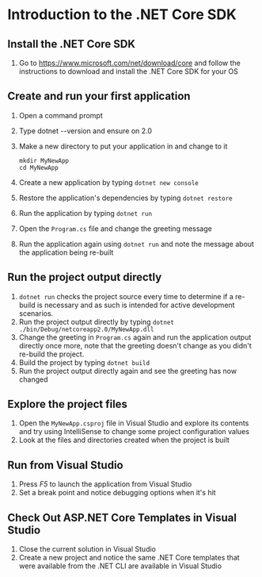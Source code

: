 # Introduction to the .NET Core SDK

## Install the .NET Core SDK
1. Go to https://www.microsoft.com/net/download/core and follow the 
instructions to download and install the .NET Core SDK for your OS

## Create and run your first application
1. Open a command prompt
1. Type dotnet --version and ensure on 2.0
1. Make a new directory to put your application in and change to it

   ```
   mkdir MyNewApp
   cd MyNewApp
   ```
1. Create a new application by typing `dotnet new console`
1. Restore the application's dependencies by typing `dotnet restore`
1. Run the application by typing `dotnet run`
1. Open the `Program.cs` file and change the greeting message
1. Run the application again using `dotnet run` and note the message about 
the application being re-built

## Run the project output directly
1. `dotnet run` checks the project source every time to determine if a 
re-build is necessary and as such is intended for active development 
scenarios.
1. Run the project output directly by typing `dotnet 
./bin/Debug/netcoreapp2.0/MyNewApp.dll`
1. Change the greeting in `Program.cs` again and run the application output 
directly once more, note that the greeting doesn't change as you didn't 
re-build the project.
1. Build the project by typing `dotnet build`
1. Run the project output directly again and see the greeting has now changed

## Explore the project files
1. Open the `MyNewApp.csproj` file in Visual Studio and explore its contents 
and try using IntelliSense to change some project configuration values
1. Look at the files and directories created when the project is built

## Run from Visual Studio
1. Press *F5* to launch the application from Visual Studio
1. Set a break point and notice debugging options when it's hit

## Check Out ASP.NET Core Templates in Visual Studio
1. Close the current solution in Visual Studio
1. Create a new project and notice the same .NET Core templates that were 
available from the .NET CLI are available in Visual Studio
